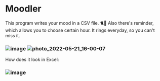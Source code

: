 # Moodler
This program writes your mood in a CSV file. 🐈💨
Also there's reminder, which allows you to choose certain hour. It rings everyday, so you can't miss it.
### ![image](https://user-images.githubusercontent.com/60846759/169660185-1ac8181d-8c9b-4af0-b1b4-02dc0e2c60d4.png) ![photo_2022-05-21_16-00-07](https://user-images.githubusercontent.com/60846759/169660124-b66b6844-9b08-4614-a537-11a823b25f97.jpg)
How does it look in Exсel:
### ![image](https://user-images.githubusercontent.com/60846759/169660256-e653e940-590e-4ac3-8b51-33469ebc3888.png)
